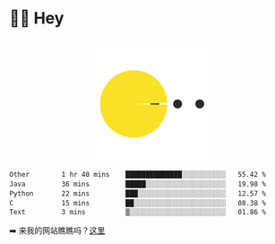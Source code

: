 
# 👋🏻 Hey
<div align="center">
	<br>
	<img src="https://raw.githubusercontent.com/Aniket965/Aniket965/master/pacman.svg?sanitize=true" width="200" height="200">
	<br>
</div>

<!--START_SECTION:waka-->

```txt
Other        1 hr 40 mins    ██████████████░░░░░░░░░░░   55.42 %
Java         36 mins         █████░░░░░░░░░░░░░░░░░░░░   19.98 %
Python       22 mins         ███░░░░░░░░░░░░░░░░░░░░░░   12.57 %
C            15 mins         ██░░░░░░░░░░░░░░░░░░░░░░░   08.38 %
Text         3 mins          ▒░░░░░░░░░░░░░░░░░░░░░░░░   01.86 %
```

<!--END_SECTION:waka-->

 ➡️  来我的网站瞧瞧吗？[这里](https://www.shaolongfei.com)
